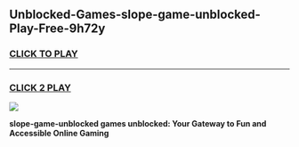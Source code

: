 
## Unblocked-Games-slope-game-unblocked-Play-Free-9h72y
<h3>
<a href="https://premium76.site?title=slope-game-unblocked&ref=20M">CLICK TO PLAY</a></h3>
<hr>

<h3>
<a href="https://premium76.site?title=slope-game-unblocked&ref=20M">CLICK 2 PLAY</a>
  
</h3>

<a href="https://premium76.site?title=slope-game-unblocked&ref=19M"><img src="https://clearcache.store/games.png"></a>


**slope-game-unblocked games unblocked: Your Gateway to Fun and Accessible Online Gaming**
